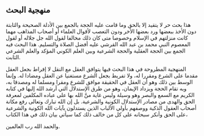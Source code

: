 ## منهجية البحث

هذا بحث حر لا يتقيد إلا بالحق وما قامت عليه الحجة بالجمع بين الأدلة الصحيحة والثابتة
دون الأخذ ببعضها ورد بعضها الأخر ودون التعصب لأقوال العلماء أو أصحاب
المذاهب مهما كانت منزلتهم في الإسلام وخصوصا متى كان ذلك مخالفا لقول الله
جل جلاله أو لقول المعصوم النبي محمد بن عبد الله القرشي عليه أفضل الصلاة
والتسليم. هذا البحث فيه الجمع بين الحجة العقلية والحجة الشرعية وبين
العلم الكوني المؤكد والعلم الشرعي الثابت.

المنهجية المطروحة في هذا البحث
فيها يتوافق العقل مع النقل لا إفراط بجعل العقل مقدما على الشرع ومقررا
له، ولا تفريط بجعل الشرع مستغنيا عن العقل ومضادا له. وإنما الوسط بين ذلك
وهو أن العقل في الحقيقة موافق للشرع ومقرا ومسلما له ومصدقا به، وبه تقام
الحجة ويزداد الإيمان، وهو من طرق الإستدلال التي أرشد الله إليها في كتابه
الكريم مع السمع والبصر وهو وسيلة وليس غاية منَّ الله بها على عباده
المكلفين لمعرفة الحق والهدى من مصادر الإستدلال الكونية والشرعية. بل إن
الله تبارك وتعالى رفع مكانة أصحاب العقول الذكية ووصفهم بأولي الألباب
الذين يستدلون بآيات الله الكونية والشرعية على الحق وأنكر سبحانه على كل
من خالف ذلك كما سيأتي بيان ذلك في هذا الكتاب، 

والحمد الله رب العالمين.
